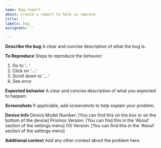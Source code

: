```yaml
---
name: Bug report
about: Create a report to help us improve
title: ''
labels: bug
assignees: ''

---
```


**Describe the bug**
A clear and concise description of what the bug is.

**To Reproduce**
Steps to reproduce the behavior:
1. Go to '...'
2. Click on '....'
3. Scroll down to '....'
4. See error

**Expected behavior**
A clear and concise description of what you expected to happen.

**Screenshots**
If applicable, add screenshots to help explain your problem.

**Device Info**
Device Model Number: [You can find this on the box or on the bottom of the device]
Prismos Version: [You can find this in the 'About' section of the settings menu]
OS Version: [You can find this in the 'About' section of the settings menu]

**Additional context**
Add any other context about the problem here.
